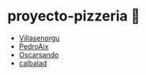﻿# proyecto-pizzeria 🍕
 
* [Villasenorgu](https://github.com/Villasenorgu)
* [PedroAix](https://github.com/PedroAix)
* [Oscarsando](https://github.com/OscarSanDo)
* [calbalad](https://github.com/calbalad)
